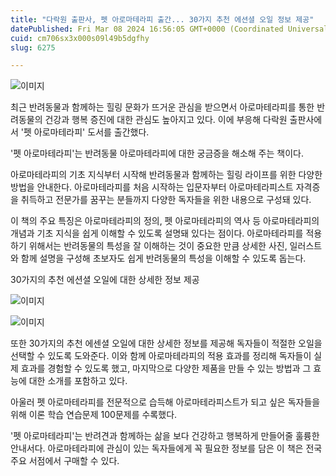 ```yaml
---
title: "다락원 출판사, 펫 아로마테라피 출간... 30가지 추천 에션셜 오일 정보 제공"
datePublished: Fri Mar 08 2024 16:56:05 GMT+0000 (Coordinated Universal Time)
cuid: cm706sx3x000s09l49b5dgfhy
slug: 6275

---
```



![이미지](https://cdn.hashnode.com/res/hashnode/image/upload/v1739260508762/0dbb6a95-8fbc-4809-bb74-73cd7f99c295.jpeg)

최근 반려동물과 함께하는 힐링 문화가 뜨거운 관심을 받으면서 아로마테라피를 통한 반려동물의 건강과 행복 증진에 대한 관심도 높아지고 있다. 이에 부응해 다락원 출판사에서 '펫 아로마테라피' 도서를 출간했다.

'펫 아로마테라피'는 반려동물 아로마테라피에 대한 궁금증을 해소해 주는 책이다.

아로마테라피의 기초 지식부터 시작해 반려동물과 함께하는 힐링 라이프를 위한 다양한 방법을 안내한다. 아로마테라피를 처음 시작하는 입문자부터 아로마테라피스트 자격증을 취득하고 전문가를 꿈꾸는 분들까지 다양한 독자들을 위한 내용으로 구성돼 있다.

이 책의 주요 특징은 아로마테라피의 정의, 펫 아로마테라피의 역사 등 아로마테라피의 개념과 기초 지식을 쉽게 이해할 수 있도록 설명돼 있다는 점이다. 아로마테라피를 적용하기 위해서는 반려동물의 특성을 잘 이해하는 것이 중요한 만큼 상세한 사진, 일러스트와 함께 설명을 구성해 초보자도 쉽게 반려동물의 특성을 이해할 수 있도록 돕는다.

30가지의 추천 에션셜 오일에 대한 상세한 정보 제공

![이미지](https://cdn.hashnode.com/res/hashnode/image/upload/v1739260510621/19b60d79-f952-499d-97b6-36a633fbef0b.jpeg)

![이미지](https://cdn.hashnode.com/res/hashnode/image/upload/v1739260512243/3826d612-a8b3-4224-ad11-b07ec51ab105.jpeg)

또한 30가지의 추천 에센셜 오일에 대한 상세한 정보를 제공해 독자들이 적절한 오일을 선택할 수 있도록 도와준다. 이와 함께 아로마테라피의 적용 효과를 정리해 독자들이 실제 효과를 경험할 수 있도록 했고, 마지막으로 다양한 제품을 만들 수 있는 방법과 그 효능에 대한 소개를 포함하고 있다.

아울러 펫 아로마테라피를 전문적으로 습득해 아로마테라피스트가 되고 싶은 독자들을 위해 이론 학습 연습문제 100문제를 수록했다.

'펫 아로마테라피'는 반려견과 함께하는 삶을 보다 건강하고 행복하게 만들어줄 훌륭한 안내서다. 아로마테라피에 관심이 있는 독자들에게 꼭 필요한 정보를 담은 이 책은 전국 주요 서점에서 구매할 수 있다.